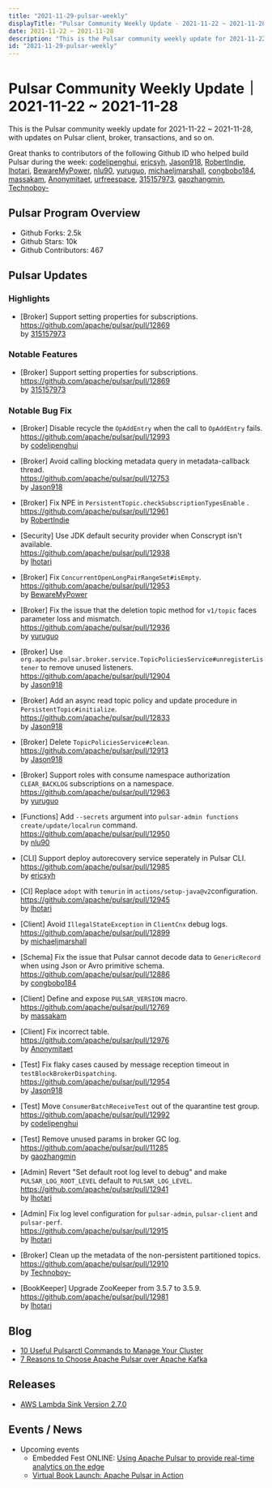 ```yaml
---
title: "2021-11-29-pulsar-weekly"
displayTitle: "Pulsar Community Weekly Update - 2021-11-22 ~ 2021-11-28"
date: 2021-11-22 ~ 2021-11-28
description: "This is the Pulsar community weekly update for 2021-11-22 ~ 2021-11-28, with updates on Pulsar client, broker, transactions, and so on."
id: "2021-11-29-pulsar-weekly"
---
```


# Pulsar Community Weekly Update｜ 2021-11-22 ~ 2021-11-28

This is the Pulsar community weekly update for 2021-11-22 ~ 2021-11-28, with updates on Pulsar client, broker, transactions, and so on.

Great thanks to contributors of the following Github ID who helped build Pulsar during the week: 
[codelipenghui](https://github.com/codelipenghui), [ericsyh](https://github.com/ericsyh), [Jason918](https://github.com/Jason918), [RobertIndie](https://github.com/RobertIndie), [lhotari](https://github.com/lhotari), [BewareMyPower](https://github.com/BewareMyPower), [nlu90](https://github.com/nlu90), [yuruguo](https://github.com/yuruguo), [michaeljmarshall](https://github.com/michaeljmarshall), [congbobo184](https://github.com/congbobo184), [massakam](https://github.com/massakam), [Anonymitaet](https://github.com/Anonymitaet), [urfreespace](https://github.com/urfreespace), [315157973](https://github.com/315157973), [gaozhangmin](https://github.com/gaozhangmin), [Technoboy-](https://github.com/Technoboy-)

## Pulsar Program Overview
- Github Forks: 2.5k
- Github Stars: 10k
- Github Contributors: 467

## Pulsar Updates

### Highlights
- [Broker] Support setting properties for subscriptions.
<br>https://github.com/apache/pulsar/pull/12869 
<br>by [315157973](https://github.com/315157973)
 
### Notable Features

- [Broker] Support setting properties for subscriptions.
<br>https://github.com/apache/pulsar/pull/12869 
<br>by [315157973](https://github.com/315157973)
 
### Notable Bug Fix

- [Broker] Disable recycle the `OpAddEntry` when the call to `OpAddEntry` fails. 
<br>https://github.com/apache/pulsar/pull/12993 
<br>by [codelipenghui](https://github.com/codelipenghui)
 
- [Broker] Avoid calling blocking metadata query in metadata-callback thread.
<br>https://github.com/apache/pulsar/pull/12753 
<br>by [Jason918](https://github.com/Jason918)
 
- [Broker] Fix NPE in `PersistentTopic.checkSubscriptionTypesEnable` .
<br>https://github.com/apache/pulsar/pull/12961 
<br>by [RobertIndie](https://github.com/RobertIndie)
 
- [Security] Use JDK default security provider when Conscrypt isn't available. 
<br>https://github.com/apache/pulsar/pull/12938 
<br>by [lhotari](https://github.com/lhotari)
 
- [Broker] Fix `ConcurrentOpenLongPairRangeSet#isEmpty`.
<br>https://github.com/apache/pulsar/pull/12953 
<br>by [BewareMyPower](https://github.com/BewareMyPower)
 
- [Broker] Fix the issue that the deletion topic method for `v1/topic` faces parameter loss and mismatch.
<br>https://github.com/apache/pulsar/pull/12936 
<br>by [yuruguo](https://github.com/yuruguo)
 
- [Broker]  Use `org.apache.pulsar.broker.service.TopicPoliciesService#unregisterListener` to remove unused listeners.
<br>https://github.com/apache/pulsar/pull/12904 
<br>by [Jason918](https://github.com/Jason918)
 
- [Broker] Add an async read topic policy and update procedure in `PersistentTopic#initialize`.
<br>https://github.com/apache/pulsar/pull/12833 
<br>by [Jason918](https://github.com/Jason918)

- [Broker] Delete `TopicPoliciesService#clean`. 
<br>https://github.com/apache/pulsar/pull/12913 
<br>by [Jason918](https://github.com/Jason918)
 
- [Broker] Support roles with consume namespace authorization `CLEAR_BACKLOG` subscriptions on a namespace.
<br>https://github.com/apache/pulsar/pull/12963 
<br>by [yuruguo](https://github.com/yuruguo)
 
- [Functions] Add `--secrets` argument into `pulsar-admin functions create/update/localrun` command.
<br>https://github.com/apache/pulsar/pull/12950 
 <br>by [nlu90](https://github.com/nlu90)
 
- [CLI] Support deploy autorecovery service seperately in Pulsar CLI. 
<br>https://github.com/apache/pulsar/pull/12985 
<br>by [ericsyh](https://github.com/ericsyh)

- [CI] Replace `adopt` with `temurin` in `actions/setup-java@v2`configuration.
<br>https://github.com/apache/pulsar/pull/12945 
<br>by [lhotari](https://github.com/lhotari)
 
- [Client] Avoid `IllegalStateException` in `ClientCnx` debug logs. 
<br>https://github.com/apache/pulsar/pull/12899 
<br>by [michaeljmarshall](https://github.com/michaeljmarshall)
 
- [Schema]  Fix the issue that Pulsar cannot decode data to `GenericRecord` when using Json or Avro primitive schema.
<br>https://github.com/apache/pulsar/pull/12886 
<br>by [congbobo184](https://github.com/congbobo184)
 
- [Client] Define and expose `PULSAR_VERSION` macro. 
<br>https://github.com/apache/pulsar/pull/12769 
<br>by [massakam](https://github.com/massakam)
 
- [Client] Fix incorrect table. 
<br>https://github.com/apache/pulsar/pull/12976 
<br>by [Anonymitaet](https://github.com/Anonymitaet)

 
- [Test] Fix flaky cases caused by message reception timeout in `testBlockBrokerDispatching`. 
<br>https://github.com/apache/pulsar/pull/12954 
<br>by [Jason918](https://github.com/Jason918)
 
- [Test] Move `ConsumerBatchReceiveTest` out of the quarantine test group. 
<br>https://github.com/apache/pulsar/pull/12992 
<br>by [codelipenghui](https://github.com/codelipenghui)
 
- [Test] Remove unused params in broker GC log.
<br>https://github.com/apache/pulsar/pull/11285 
<br>by [gaozhangmin](https://github.com/gaozhangmin)
 
- [Admin] Revert "Set default root log level to debug" and make `PULSAR_LOG_ROOT_LEVEL` default to `PULSAR_LOG_LEVEL`. 
<br>https://github.com/apache/pulsar/pull/12941 
<br>by [lhotari](https://github.com/lhotari)
 
- [Admin] Fix log level configuration for `pulsar-admin`, `pulsar-client` and `pulsar-perf`.
<br>https://github.com/apache/pulsar/pull/12915 
<br>by [lhotari](https://github.com/lhotari)

- [Broker] Clean up the metadata of the non-persistent partitioned topics. 
<br>https://github.com/apache/pulsar/pull/12910 
<br>by [Technoboy-](https://github.com/Technoboy-)
 
- [BookKeeper] Upgrade ZooKeeper from 3.5.7 to 3.5.9.
<br>https://github.com/apache/pulsar/pull/12981 
<br>by [lhotari](https://github.com/lhotari)
 
## Blog
- [10 Useful Pulsarctl Commands to Manage Your Cluster](https://streamnative.io/blog/engineering/2021-11-23-10-useful-pulsarctl-commands-to-manage-your-cluster/)
- [7 Reasons to Choose Apache Pulsar over Apache Kafka](https://www.thetechplatform.com/post/7-reasons-to-choose-apache-pulsar-over-apache-kafka)

## Releases
- [AWS Lambda Sink Version 2.7.0](https://hub.streamnative.io/connectors/lambda-sink/2.7.0/)


## Events / News
- Upcoming events
  - Embedded Fest ONLINE: [Using Apache Pulsar to provide real-time analytics on the edge](https://embeddedfest.com/)
  - [Virtual Book Launch: Apache Pulsar in Action](https://streamnative.io/event/webinar-book-launch/)
